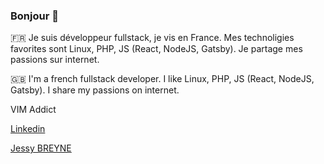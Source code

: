 ### Bonjour 👋

🇫🇷 Je suis développeur fullstack, je vis en France. Mes technoligies favorites sont Linux, PHP, JS (React, NodeJS, Gatsby). Je partage mes passions sur internet.

🇬🇧 I'm a french fullstack developer. I like Linux, PHP, JS (React, NodeJS, Gatsby). I share my passions on internet.

VIM Addict

[Linkedin](https://www.linkedin.com/in/jessy-breyne)

[Jessy BREYNE](https://jessybreyne.com)

